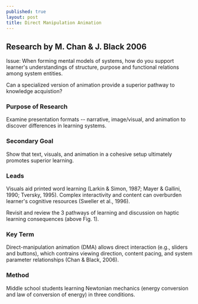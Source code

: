 ```yaml
---
published: true
layout: post
title: Direct Manipulation Animation
---
```


## Research by M. Chan & J. Black 2006

Issue: When forming mental models of systems, how do you support learner's understandings of structure, purpose and functional relations among system entities. 

Can a specialized version of animation provide a superior pathway to knowledge acquistion?

### Purpose of Research

Examine presentation formats -- narrative, image/visual, and animation to discover differences in learning systems.

### Secondary Goal

Show that text, visuals, and animation in a cohesive setup ultimately promotes superior learning.

### Leads
Visuals aid printed word learning (Larkin & Simon, 1987; Mayer & Gallini, 1990; Tversky, 1995).
Complex interactivity and content can overburden learner's cognitive resources (Sweller et al., 1996).

Revisit and review the 3 pathways of learning and discussion on haptic learning consequences (above Fig. 1).

### Key Term

Direct-manipulation animation (DMA) allows direct interaction (e.g., sliders and buttons), which contrains viewing direction, content pacing, and system parameter relationships (Chan & Black, 2006).

### Method

Middle school students learning Newtonian mechanics (energy conversion and law of conversion of energy) in three conditions.





